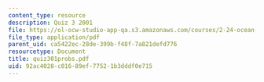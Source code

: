 ```yaml
---
content_type: resource
description: Quiz 3 2001
file: https://ol-ocw-studio-app-qa.s3.amazonaws.com/courses/2-24-ocean-wave-interaction-with-ships-and-offshore-energy-systems-13-022-spring-2002/92ac4028c01689ef77521b3dddf0e715_quiz301probs.pdf
file_type: application/pdf
parent_uid: ca5422ec-28de-399b-f48f-7a821defd776
resourcetype: Document
title: quiz301probs.pdf
uid: 92ac4028-c016-89ef-7752-1b3dddf0e715
---
```

